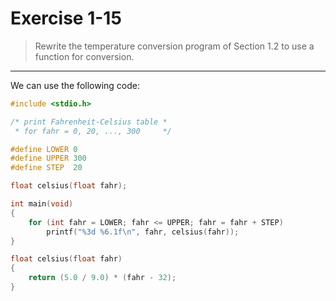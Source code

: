 # Exercise 1-15

> Rewrite the temperature conversion program of Section 1.2 to use a function for conversion.

---

We can use the following code:
```c
#include <stdio.h>

/* print Fahrenheit-Celsius table *
 * for fahr = 0, 20, ..., 300     */

#define LOWER 0
#define UPPER 300
#define STEP  20

float celsius(float fahr);

int main(void)
{
	for (int fahr = LOWER; fahr <= UPPER; fahr = fahr + STEP)
		printf("%3d %6.1f\n", fahr, celsius(fahr));
}

float celsius(float fahr)
{
	return (5.0 / 9.0) * (fahr - 32);
}
```
